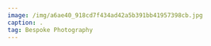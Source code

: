 ```yaml
---
image: /img/a6ae40_918cd7f434ad42a5b391bb41957398cb.jpg
caption: .
tag: Bespoke Photography
---
```

